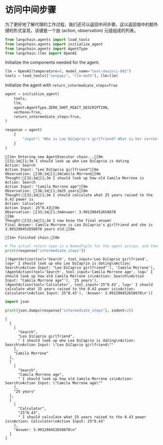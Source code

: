 # 访问中间步骤

为了更好地了解代理的工作过程，我们还可以返回中间步骤。这以返回值中的额外键的形式呈现，该键是一个由 (action, observation) 元组组成的列表。

```python
from langchain.agents import load_tools
from langchain.agents import initialize_agent
from langchain.agents import AgentType
from langchain.llms import OpenAI
```

Initialize the components needed for the agent.


```python
llm = OpenAI(temperature=0, model_name="text-davinci-002")
tools = load_tools(["serpapi", "llm-math"], llm=llm)
```

Initialize the agent with `return_intermediate_steps=True`


```python
agent = initialize_agent(
    tools,
    llm,
    agent=AgentType.ZERO_SHOT_REACT_DESCRIPTION,
    verbose=True,
    return_intermediate_steps=True,
)
```


```python
response = agent(
    {
        "input": "Who is Leo DiCaprio's girlfriend? What is her current age raised to the 0.43 power?"
    }
)
```

    
    
    [1m> Entering new AgentExecutor chain...[0m
    [32;1m[1;3m I should look up who Leo DiCaprio is dating
    Action: Search
    Action Input: "Leo DiCaprio girlfriend"[0m
    Observation: [36;1m[1;3mCamila Morrone[0m
    Thought:[32;1m[1;3m I should look up how old Camila Morrone is
    Action: Search
    Action Input: "Camila Morrone age"[0m
    Observation: [36;1m[1;3m25 years[0m
    Thought:[32;1m[1;3m I should calculate what 25 years raised to the 0.43 power is
    Action: Calculator
    Action Input: 25^0.43[0m
    Observation: [33;1m[1;3mAnswer: 3.991298452658078
    [0m
    Thought:[32;1m[1;3m I now know the final answer
    Final Answer: Camila Morrone is Leo DiCaprio's girlfriend and she is 3.991298452658078 years old.[0m
    
    [1m> Finished chain.[0m
    


```python
# The actual return type is a NamedTuple for the agent action, and then an observation
print(response["intermediate_steps"])
```

    [(AgentAction(tool='Search', tool_input='Leo DiCaprio girlfriend', log=' I should look up who Leo DiCaprio is dating\nAction: Search\nAction Input: "Leo DiCaprio girlfriend"'), 'Camila Morrone'), (AgentAction(tool='Search', tool_input='Camila Morrone age', log=' I should look up how old Camila Morrone is\nAction: Search\nAction Input: "Camila Morrone age"'), '25 years'), (AgentAction(tool='Calculator', tool_input='25^0.43', log=' I should calculate what 25 years raised to the 0.43 power is\nAction: Calculator\nAction Input: 25^0.43'), 'Answer: 3.991298452658078\n')]
    


```python
import json

print(json.dumps(response["intermediate_steps"], indent=2))
```

    [
      [
        [
          "Search",
          "Leo DiCaprio girlfriend",
          " I should look up who Leo DiCaprio is dating\nAction: Search\nAction Input: \"Leo DiCaprio girlfriend\""
        ],
        "Camila Morrone"
      ],
      [
        [
          "Search",
          "Camila Morrone age",
          " I should look up how old Camila Morrone is\nAction: Search\nAction Input: \"Camila Morrone age\""
        ],
        "25 years"
      ],
      [
        [
          "Calculator",
          "25^0.43",
          " I should calculate what 25 years raised to the 0.43 power is\nAction: Calculator\nAction Input: 25^0.43"
        ],
        "Answer: 3.991298452658078\n"
      ]
    ]
    


```python

```


```python

```
